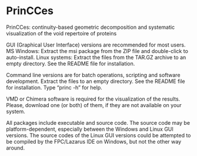 # PrinCCes
PrinCCes: continuity-based geometric decomposition and systematic visualization of the void repertoire of proteins

GUI (Graphical User Interface) versions are recommended for most users.
 MS Windows: Extract the msi package from the ZIP file and double-click to auto-install.
 Linux systems: Extract the files from the TAR.GZ archive to an empty directory. See the README file for installation.
 
Command line versions are for batch operations, scripting and software development.
 Extract the files to an empty directory. See the README file for installation. Type “princ -h” for help.
 
VMD or Chimera software is required for the visualization of the results. 
 Please, download one (or both) of them, if they are not available on your system.

All packages include executable and source code. 
 The source code may be platform-dependent, especially between the Windows and Linux GUI versions. 
 The source codes of the Linux GUI versions could be attempted to be compiled by the FPC/Lazarus IDE on Windows, 
   but not the other way around.
